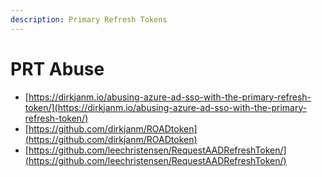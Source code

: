 ```yaml
---
description: Primary Refresh Tokens
---
```


# PRT Abuse

- [https://dirkjanm.io/abusing-azure-ad-sso-with-the-primary-refresh-token/](https://dirkjanm.io/abusing-azure-ad-sso-with-the-primary-refresh-token/)
- [https://github.com/dirkjanm/ROADtoken](https://github.com/dirkjanm/ROADtoken)
- [https://github.com/leechristensen/RequestAADRefreshToken/](https://github.com/leechristensen/RequestAADRefreshToken/)
